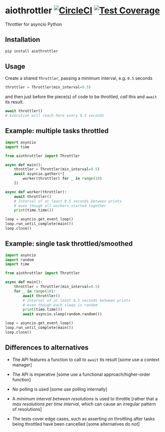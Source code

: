 # aiothrottler [![CircleCI](https://circleci.com/gh/michalc/aiothrottler.svg?style=svg)](https://circleci.com/gh/michalc/aiothrottler) [![Test Coverage](https://api.codeclimate.com/v1/badges/e52e294a919c8974c133/test_coverage)](https://codeclimate.com/github/michalc/aiothrottler/test_coverage)

Throttler for asyncio Python


## Installation

```bash
pip install aiothrottler
```


## Usage

Create a shared `Throttler`, passing a minimum interval, e.g. `0.5` seconds

```python
throttler = Throttler(min_interval=0.5)
```

and then just before the piece(s) of code to be throttled, _call_ this and `await` its result.

```python
await throttler()
# Execution will reach here every 0.5 seconds
```


## Example: multiple tasks throttled

```python
import asyncio
import time

from aiothrottler import Throttler

async def main():
    throttler = Throttler(min_interval=0.5)
    await asyncio.gather(*[
        worker(throttler) for _ in range(10)
    ])

async def worker(throttler):
    await throttler()
    # Interval of at least 0.5 seconds between prints
    # even though all workers started together
    print(time.time())

loop = asyncio.get_event_loop()
loop.run_until_complete(main())
loop.close()
```


## Example: single task throttled/smoothed

```python
import asyncio
import random
import time

from aiothrottler import Throttler

async def main():
    throttler = Throttler(min_interval=0.5)
    for _ in range(10):
        await throttler()
        # Interval of at least 0.5 seconds between prints
        # even though each sleep is random
        print(time.time())
        await asyncio.sleep(random.random())

loop = asyncio.get_event_loop()
loop.run_until_complete(main())
loop.close()
```


## Differences to alternatives

- The API features a function to call to `await` its result [some use a context manager]

- The API is imperative [some use a functional approach/higher-order function]

- No polling is used [some use polling internally]

- A _minimum interval between resolutions_ is used to throttle [rather that a _max resolutions per time interval_, which can cause an irregular pattern of resolutions]

- The tests cover edge cases, such as asserting on throttling after tasks being throttled have been cancelled [some alternatives do not]
